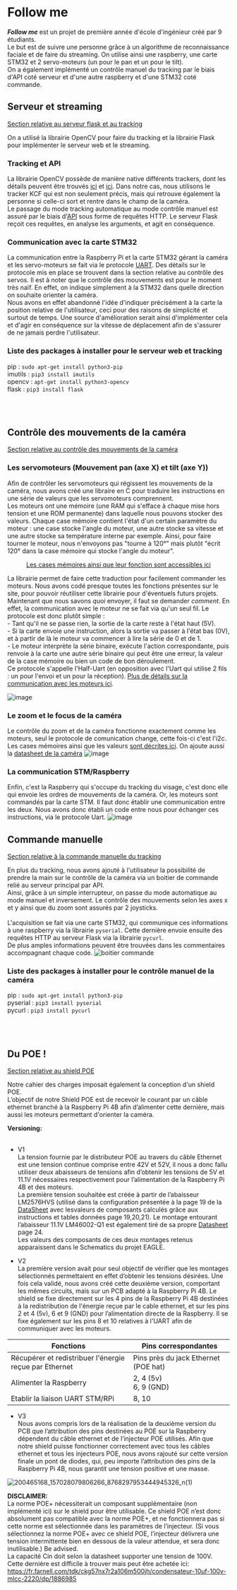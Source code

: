 # Follow me

***Follow me*** est un projet de première année d'école d'ingénieur créé par 9 étudiants.<br>
Le but est de suivre une personne grâce à un algorithme de reconnaissance faciale et de faire du streaming. On utilise ainsi une raspberry, une carte STM32 et 2 servo-moteurs (un pour le pan et un pour le tilt).<br> On a également implémenté un contrôle manuel du tracking par le biais d'API coté serveur et d'une autre raspberry et d'une STM32 coté commande.


## Serveur et streaming

[Section relative au serveur flask et au tracking](WebServer/FlaskServer/)

On a utilisé la librairie OpenCV pour faire du tracking et la librairie Flask pour implémenter le serveur web et le streaming.<br>

### Tracking et API

La librairie OpenCV possède de manière native différents trackers, dont les détails peuvent être trouvés [ici](https://learnopencv.com/object-tracking-using-opencv-cpp-python/) et [ici](https://ehsangazar.com/object-tracking-with-opencv-fd18ccdd7369). Dans notre cas, nous utilisons le tracker KCF qui est non seulement précis, mais qui retrouve également la personne si celle-ci sort et rentre dans le champ de la caméra. <br>
Le passage du mode tracking automatique au mode contrôle manuel est assuré par le biais d'[API](https://flask.palletsprojects.com/en/2.0.x/api/) sous forme de requêtes HTTP. Le serveur Flask reçoit ces requêtes, en analyse les arguments, et agit en conséquence.
<br>
### Communication avec la carte STM32

La communication entre la Raspberry Pi et la carte STM32 gérant la caméra et les servo-moteurs se fait via le protocole [UART](https://www.raspberrypi.org/documentation/configuration/uart.md). Des détails sur le protocole mis en place se trouvent dans la section relative au contrôle des servos.
Il est à noter que le contrôle des mouvements est pour le moment très naïf. En effet, on indique simplement à la STM32 dans quelle direction on souhaite orienter la caméra. 
<br>
Nous avons en effet abandonné l'idée d'indiquer précisément à la carte la position relative de l'utilisateur, ceci pour des raisons de simplicité et surtout de temps.
Une source d'amélioration serait ainsi d'implémenter cela et d'agir en conséquence sur la vitesse de déplacement afin de s'assurer de ne jamais perdre l'utilisateur.
<br>
### Liste des packages à installer pour le serveur web et tracking

pip : ``sudo apt-get install python3-pip`` <br>
imutils : ``pip3 install imutils`` <br>
opencv : ``apt-get install python3-opencv``<br>
flask : ``pip3 install flask``

<br>
<br>

## Contrôle des mouvements de la caméra

[Section relative au contrôle des mouvements de la caméra](/servo/)

### Les servomoteurs (Mouvement pan (axe X) et tilt (axe Y))

Afin de contrôler les servomoteurs qui régissent les mouvements de la caméra, nous avons créé une libraire en C pour traduire les instructions en une série de valeurs que les servomoteurs comprennent.<br>
Les moteurs ont une mémoire (une RAM qui s'efface à chaque mise hors tension et une ROM permanente) dans laquelle nous pouvons stocker des valeurs. Chaque case mémoire contient l'état d'un certain paramètre du moteur : une case stocke l'angle du moteur, une autre stocke sa vitesse et une autre stocke sa température interne par exemple. Ainsi, pour faire tourner le moteur, nous n'envoyons pas "tourne à 120°" mais plutôt "écrit 120° dans la case mémoire qui stocke l'angle du moteur".
<p align="center"><a href="https://emanual.robotis.com/docs/en/dxl/ax/ax-12a/#control-table-of-eeprom-area">Les cases mémoires ainsi que leur fonction sont accessibles ici</a></p>
La librairie permet de faire cette traduction pour facilement commander les moteurs. Nous avons codé presque toutes les fonctions présentes sur le site, pour pouvoir réutiliser cette librairie pour d'éventuels futurs projets.<br>
Maintenant que nous savons <i>quoi</i> envoyer, il faut se demander <i>comment</i>. En effet, la communication avec le moteur ne se fait via qu'un seul fil. Le protocole est donc plutôt simple : <br>
- Tant qu'il ne se passe rien, la sortie de la carte reste à l'état haut (5V).<br>
- Si la carte envoie une instruction, alors la sortie va passer à l'état bas (0V), et à partir de là le moteur va commencer à lire la série de 0 et de 1.<br>
- Le moteur interprète la série binaire, exécute l'action correspondante, puis renvoie à la carte une autre série binaire qui peut être une erreur, la valeur de la case mémoire ou bien un code de bon déroulement.<br>
Ce protocole s'appelle l'Half-Uart (en opposition avec l'Uart qui utilise 2 fils : un pour l'envoi et un pour la réception). <a href="https://emanual.robotis.com/docs/en/dxl/protocol1/">Plus de détails sur la communication avec les moteurs ici</a>.

![image](https://user-images.githubusercontent.com/38764918/121864870-a4e20480-ccfd-11eb-8929-7ded6d787731.png)

### Le zoom et le focus de la caméra

Le contrôle du zoom et de la caméra fonctionne exactement comme les moteurs, seul le protocole de comunication change, cette fois-ci c'est l'i2c. Les cases mémoires ainsi que les valeurs [sont décrites ici](https://www.arducam.com/docs/cameras-for-raspberry-pi/ptz-camera/software/). On ajoute aussi la [datasheet de la caméra](https://www.arducam.com/downloads/modules/RaspberryPi_camera/OV5647DS.pdf)
![image](https://user-images.githubusercontent.com/38764918/121865004-c511c380-ccfd-11eb-89d0-1f9671bb432f.png)

### La communication STM/Raspberry

Enfin, c'est la Raspberry qui s'occupe du tracking du visage, c'est donc elle qui envoie les ordres de mouvements de la caméra. Or, les moteurs sont commandés par la carte STM. Il faut donc établir une communication entre les deux. Nous avons donc établi un code entre nous pour échanger ces instructions, via le protocole Uart.
![image](https://user-images.githubusercontent.com/38764918/121821122-2ce0f380-cc97-11eb-99a7-2016dbee81f1.png)


## Commande manuelle

[Section relative à la commande manuelle du tracking](WebServer/clientSide/)

En plus du tracking, nous avons ajouté à l'utilisateur la possibilité de prendre la main sur le contrôle de la caméra via un boitier de commande relié au serveur principal par API.<br>
Ainsi, grâce à un simple interrupteur, on passe du mode automatique au mode manuel et inversement.
Le contrôle des mouvements selon les axes x et y ainsi que du zoom sont assurés par 2 joysticks. <br> <br>
L'acquisition se fait via une carte STM32, qui communique ces informations à une raspberry via la librairie ``pyserial``. Cette dernière envoie ensuite des requêtes HTTP au serveur Flask via la librairie ``pycurl``.
<br>
De plus amples informations peuvent être trouvées dans les commentaires accompagnant chaque code.
![boitier commande](https://user-images.githubusercontent.com/38764918/121905989-f654b880-cd2a-11eb-8964-49e54363fbbc.jpg)



### Liste des packages à installer pour le contrôle manuel de la caméra

pip : ``sudo apt-get install python3-pip`` <br>
pyserial : ``pip3 install pyserial`` <br>
pycurl : ``pip3 install pycurl``

<br>
<br>

## Du POE !
[Section relative au shield POE](/POE/)

Notre cahier des charges imposait également la conception d'un shield POE. <br>
L’objectif de notre Shield POE est de recevoir le courant par un câble ethernet branché à la Raspberry Pi 4B afin d’alimenter cette dernière, mais aussi les moteurs permettant d'orienter la caméra. <br>

**Versioning:** <br>
<br>
* V1 <br>
 La tension fournie par le distributeur POE au travers du câble Ethernet est une tension continue comprise entre 42V et 52V, il nous a donc fallu utiliser deux abaisseurs de tensions afin d’obtenir les tensions de 5V et 11.1V nécessaires respectivement pour l’alimentation de la Raspberry Pi 4B et des moteurs. <br>
La première tension souhaitée est créée à partir de l’abaisseur LM2576HVS (utilisé dans la configuration présentée à la page 19 de la [DataSheet](POE/DataSheet_LM2576HVS.pdf) avec lesvaleurs de composants calculés grâce aux instructions et tables données page 19,20,21). Le montage entourant l’abaisseur 11.1V  LM46002-Q1 est également tiré de sa propre [Datasheet](POE/DataSheet_LM46002-Q1.pdf) page 24. <br>
Les valeurs des composants de ces deux montages retenus apparaissent dans le Schematics du projet EAGLE.

* V2 <br>
 La première version avait pour seul objectif de vérifier que les montages sélectionnés permettaient en effet d’obtenir les tensions désirées. Une fois cela validé, nous avons créé cette deuxième version, comportant les mêmes circuits, mais sur un PCB adapté à la Raspberry Pi 4B. Le shield se fixe directement sur les 4 pins de la Raspberry Pi 4B destinées à la redistribution de l'énergie reçue par le cable ethernet, et sur les pins 2 et 4 (5v), 6 et 9 (GND) pour l’alimentation directe de la Raspberry. Il se fixe également sur les pins 8 et 10 relatives à l'UART afin de communiquer avec les moteurs.
 
 Fonctions | Pins correspondantes
------------ | -------------
Récupérer et redistribuer l'énergie reçue par Ethernet | Pins près du jack Ethernet (POE hat)
Alimenter la Raspberry | 2, 4 (5v) <br> 6, 9 (GND)
Etablir la liaison UART STM/RPi | 8, 10

* V3 <br>
 Nous avons compris lors de la réalisation de la deuxième version du PCB que l’attribution des pins destinées au POE sur la Raspberry dépendent du câble ethernet et de l’injecteur POE utilisés. Afin que notre shield puisse fonctionner correctement avec tous les câbles ethernet et tous les injecteurs POE, nous avons rajouté sur cette version finale un pont de diodes, qui, peu importe l’attribution des pins de la Raspberry Pi 4B, nous garantit une tension positive et une masse.
 
![200465168_157028079806266_8768297953444945326_n(1)](https://user-images.githubusercontent.com/38764918/121863878-96471d80-ccfc-11eb-817b-e354a1085579.png)

**DISCLAIMER:** <br>
La norme POE+ nécessiterait un composant supplémentaire (non implémenté ici) sur le shield pour être utilisable. Ce shield POE n’est donc absolument pas compatible avec la norme POE+, et ne fonctionnera pas si cette norme est sélectionnée dans les paramètres de l’injecteur. (Si vous sélectionnez la norme POE+ avec ce shield POE, l’injecteur délivrera une tension intermittente bien en dessous de la valeur attendue, et sera donc inutilisable.)  Be advised. <br>
La capacité Cin doit selon la datasheet supporter une tension de 100V. Cette dernière est difficile à trouver mais peut être achetée ici: https://fr.farnell.com/tdk/ckg57nx7r2a106m500jh/condensateur-10uf-100v-mlcc-2220/dp/1886985

